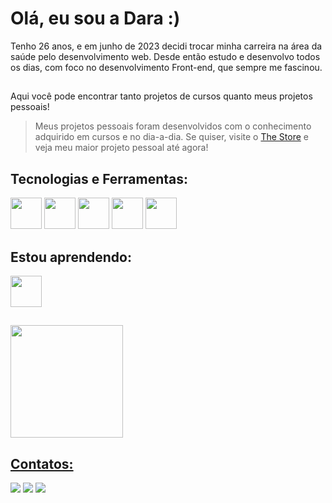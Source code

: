 # Olá, eu sou a Dara :)

Tenho 26 anos, e em junho de 2023 decidi trocar minha carreira na área da saúde pelo desenvolvimento web. Desde então estudo e desenvolvo todos os dias, com foco no desenvolvimento Front-end, que sempre me fascinou.

##

Aqui você pode encontrar tanto projetos de cursos quanto meus projetos pessoais! 

> Meus projetos pessoais foram desenvolvidos com o conhecimento adquirido em cursos e no dia-a-dia. Se quiser, visite o [The Store](https://the-store-delta.vercel.app/) e veja meu maior projeto pessoal até agora!

## Tecnologias e Ferramentas: 

<div>
<img width = '50' height = '50' src="https://cdn.jsdelivr.net/gh/devicons/devicon/icons/html5/html5-original.svg"/>
<img width = '50' height = '50' src="https://cdn.jsdelivr.net/gh/devicons/devicon/icons/css3/css3-original.svg"/>
<img width = '50' height = '50' src="https://cdn.jsdelivr.net/gh/devicons/devicon/icons/javascript/javascript-original.svg"/>
<img width = '50' height = '50' src="https://cdn.jsdelivr.net/gh/devicons/devicon/icons/git/git-original.svg"/>
<img width = '50' height = '50' src="https://cdn.jsdelivr.net/gh/devicons/devicon/icons/github/github-original.svg"/>
</div>

## Estou aprendendo: 

<div>
<img width = '50' height = '50' src="https://cdn.jsdelivr.net/gh/devicons/devicon/icons/react/react-original.svg"/>
</div>

##

<div>
<a href="https://github.com/daraperini">
<img loading="lazy" height="180em" src="https://github-readme-stats.vercel.app/api/top-langs/?username=daraperini&layout=compact&langs_count=7&theme=dracula"/>
</div>

## Contatos:

<div>
<a href="https://linkedin.com/in/dara-lahm-perini/" target="_blank"><img loading="lazy" src="https://img.shields.io/badge/-LinkedIn-%230077B5?style=for-the-badge&logo=linkedin&logoColor=white" target="_blank"></a> 
<a href="https://www.instagram.com/daraperini/" target="_blank"><img loading="lazy" src="https://img.shields.io/badge/-Instagram-%23E4405F?style=for-the-badge&logo=instagram&logoColor=white" target="_blank"></a>
<a href = "mailto:daraperini@gmail.com"><img loading="lazy" src="https://img.shields.io/badge/Gmail-D14836?style=for-the-badge&logo=gmail&logoColor=white" target="_blank"></a>
  
</div>



<!--
**daraperini/daraperini** is a ✨ _special_ ✨ repository because its `README.md` (this file) appears on your GitHub profile.

Here are some ideas to get you started:

- 🔭 I’m currently working on ...
- 🌱 I’m currently learning ...
- 👯 I’m looking to collaborate on ...
- 🤔 I’m looking for help with ...
- 💬 Ask me about ...
- 📫 How to reach me: ...
- 😄 Pronouns: ...
- ⚡ Fun fact: ...
-->
